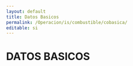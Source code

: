 ```yaml
---
layout: default
title: Datos Basicos
permalink: /Operacion/is/combustible/cobasica/
editable: si
---
```


# DATOS BASICOS

